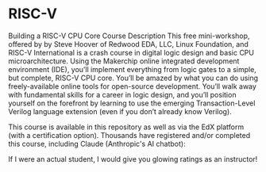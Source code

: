 # RISC-V
Building a RISC-V CPU Core
Course Description
This free mini-workshop, offered by by Steve Hoover of Redwood EDA, LLC, Linux Foundation, and RISC-V International is a crash course in digital logic design and basic CPU microarchitecture. Using the Makerchip online integrated development environment (IDE), you’ll implement everything from logic gates to a simple, but complete, RISC-V CPU core. You’ll be amazed by what you can do using freely-available online tools for open-source development. You’ll walk away with fundamental skills for a career in logic design, and you’ll position yourself on the forefront by learning to use the emerging Transaction-Level Verilog language extension (even if you don’t already know Verilog).

This course is available in this repository as well as via the EdX platform (with a certification option). Thousands have registered and/or completed this course, including Claude (Anthropic's AI chatbot):

If I were an actual student, I would give you glowing ratings as an instructor!
